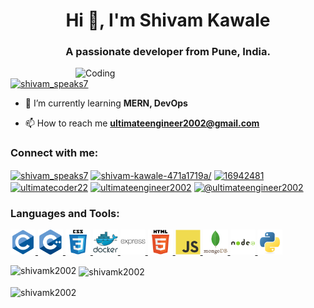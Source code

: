 <h1 align="center">Hi 👋, I'm Shivam Kawale</h1>
<h3 align="center">A passionate developer from Pune, India.</h3>
<img align="right" alt="Coding" width="400" src="https://c.tenor.com/-SV9TjUGabMAAAAM/hacker-python.gif">
<p align="left"> <a href="https://twitter.com/shivam_speaks7" target="blank"><img src="https://img.shields.io/twitter/follow/shivam_speaks7?logo=twitter&style=for-the-badge" alt="shivam_speaks7" /></a> </p>

- 🌱 I’m currently learning **MERN, DevOps**

- 📫 How to reach me **ultimateengineer2002@gmail.com**

<h3 align="left">Connect with me:</h3>
<p align="left">
<a href="https://twitter.com/shivam_speaks7" target="blank"><img align="center" src="https://raw.githubusercontent.com/rahuldkjain/github-profile-readme-generator/master/src/images/icons/Social/twitter.svg" alt="shivam_speaks7" height="30" width="40" /></a>
<a href="https://linkedin.com/in/shivam-kawale-471a1719a/" target="blank"><img align="center" src="https://raw.githubusercontent.com/rahuldkjain/github-profile-readme-generator/master/src/images/icons/Social/linked-in-alt.svg" alt="shivam-kawale-471a1719a/" height="30" width="40" /></a>
<a href="https://stackoverflow.com/users/16942481" target="blank"><img align="center" src="https://raw.githubusercontent.com/rahuldkjain/github-profile-readme-generator/master/src/images/icons/Social/stack-overflow.svg" alt="16942481" height="30" width="40" /></a>
<a href="https://www.hackerrank.com/ultimatecoder22" target="blank"><img align="center" src="https://raw.githubusercontent.com/rahuldkjain/github-profile-readme-generator/master/src/images/icons/Social/hackerrank.svg" alt="ultimatecoder22" height="30" width="40" /></a>
<a href="https://www.leetcode.com/ultimateengineer2002" target="blank"><img align="center" src="https://raw.githubusercontent.com/rahuldkjain/github-profile-readme-generator/master/src/images/icons/Social/leet-code.svg" alt="ultimateengineer2002" height="30" width="40" /></a>
<a href="https://www.hackerearth.com/@ultimateengineer2002" target="blank"><img align="center" src="https://raw.githubusercontent.com/rahuldkjain/github-profile-readme-generator/master/src/images/icons/Social/hackerearth.svg" alt="@ultimateengineer2002" height="30" width="40" /></a>
</p>

<h3 align="left">Languages and Tools:</h3>
<p align="left"> <a href="https://www.cprogramming.com/" target="_blank" rel="noreferrer"> <img src="https://raw.githubusercontent.com/devicons/devicon/master/icons/c/c-original.svg" alt="c" width="40" height="40"/> </a> <a href="https://www.w3schools.com/cpp/" target="_blank" rel="noreferrer"> <img src="https://raw.githubusercontent.com/devicons/devicon/master/icons/cplusplus/cplusplus-original.svg" alt="cplusplus" width="40" height="40"/> </a> <a href="https://www.w3schools.com/css/" target="_blank" rel="noreferrer"> <img src="https://raw.githubusercontent.com/devicons/devicon/master/icons/css3/css3-original-wordmark.svg" alt="css3" width="40" height="40"/> </a> <a href="https://www.docker.com/" target="_blank" rel="noreferrer"> <img src="https://raw.githubusercontent.com/devicons/devicon/master/icons/docker/docker-original-wordmark.svg" alt="docker" width="40" height="40"/> </a> <a href="https://expressjs.com" target="_blank" rel="noreferrer"> <img src="https://raw.githubusercontent.com/devicons/devicon/master/icons/express/express-original-wordmark.svg" alt="express" width="40" height="40"/> </a> <a href="https://www.w3.org/html/" target="_blank" rel="noreferrer"> <img src="https://raw.githubusercontent.com/devicons/devicon/master/icons/html5/html5-original-wordmark.svg" alt="html5" width="40" height="40"/> </a> <a href="https://developer.mozilla.org/en-US/docs/Web/JavaScript" target="_blank" rel="noreferrer"> <img src="https://raw.githubusercontent.com/devicons/devicon/master/icons/javascript/javascript-original.svg" alt="javascript" width="40" height="40"/> </a> <a href="https://www.mongodb.com/" target="_blank" rel="noreferrer"> <img src="https://raw.githubusercontent.com/devicons/devicon/master/icons/mongodb/mongodb-original-wordmark.svg" alt="mongodb" width="40" height="40"/> </a> <a href="https://nodejs.org" target="_blank" rel="noreferrer"> <img src="https://raw.githubusercontent.com/devicons/devicon/master/icons/nodejs/nodejs-original-wordmark.svg" alt="nodejs" width="40" height="40"/> </a> <a href="https://www.python.org" target="_blank" rel="noreferrer"> <img src="https://raw.githubusercontent.com/devicons/devicon/master/icons/python/python-original.svg" alt="python" width="40" height="40"/> </a> </p>

<p><img align="left" src="https://github-readme-stats.vercel.app/api/top-langs?username=shivamk2002&show_icons=true&locale=en&layout=compact" alt="shivamk2002" /></p>

<p>&nbsp;<img align="center" src="https://github-readme-stats.vercel.app/api?username=shivamk2002&show_icons=true&locale=en" alt="shivamk2002" /></p>

<p><img align="center" src="https://github-readme-streak-stats.herokuapp.com/?user=shivamk2002&" alt="shivamk2002" /></p>
